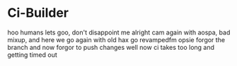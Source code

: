 # Ci-Builder
hoo humans lets goo, don't disappoint me
alright cam again with aospa, bad 
mixup, and here we go again with old hax
go revampedfm opsie forgor the branch and now forgor to push changes
well now ci takes too long and getting timed out

